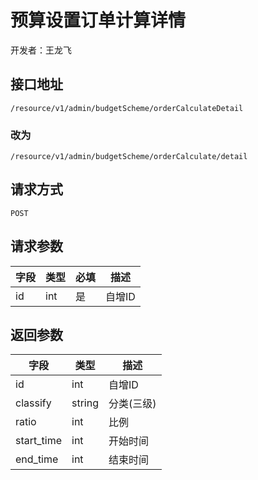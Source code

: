 # 预算设置订单计算详情

开发者：王龙飞

## 接口地址

`/resource/v1/admin/budgetScheme/orderCalculateDetail`
### 改为
`/resource/v1/admin/budgetScheme/orderCalculate/detail`

## 请求方式

`POST`

## 请求参数

| 字段 | 类型 | 必填  | 描述 |
| - | - | - | - |
| id | int | 是 | 自增ID |

## 返回参数

| 字段 | 类型 | 描述 |
| - | - | - |
| id | int | 自增ID |
| classify | string | 分类(三级) |
| ratio | int | 比例 |
| start_time | int | 开始时间 |
| end_time | int | 结束时间 |

